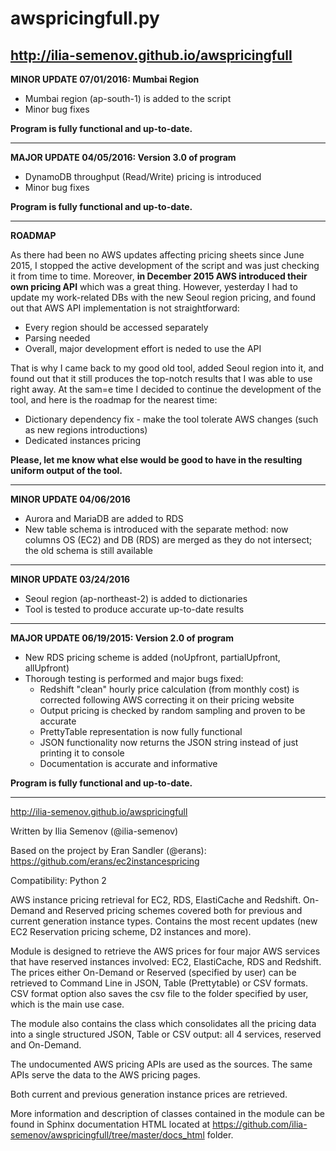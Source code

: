 # awspricingfull.py

http://ilia-semenov.github.io/awspricingfull
------------------------------------------

**MINOR UPDATE 07/01/2016: Mumbai Region**

* Mumbai region (ap-south-1) is added to the script
* Minor bug fixes

**Program is fully functional and up-to-date.**

-------------------------------------------
**MAJOR UPDATE 04/05/2016: Version 3.0 of program**

* DynamoDB throughput (Read/Write) pricing is introduced
* Minor bug fixes

**Program is fully functional and up-to-date.**

-------------------------------------------

**ROADMAP**

As there had been no AWS updates affecting pricing sheets since June 2015, I stopped the active development of the script and was just checking it from time to time. Moreover, **in December 2015 AWS introduced their own pricing API** which was a great thing.
However, yesterday I had to update my work-related DBs with the new Seoul region pricing, and found out that AWS API implementation is not straightforward:

* Every region should be accessed separately
* Parsing needed
* Overall, major development effort is neded to use the API

That is why I came back to my good old tool, added Seoul region into it, and found out that it still produces the top-notch results that I was able to use right away. At the sam=e time I decided to continue the development of the tool, and here is the roadmap for the nearest time:

* Dictionary dependency fix - make the tool tolerate AWS changes (such as new regions introductions)
* Dedicated instances pricing

**Please, let me know what else would be good to have in the resulting uniform output of the tool.**

------------------------------------

**MINOR UPDATE 04/06/2016**

* Aurora and MariaDB are added to RDS
* New table schema is introduced with the separate method: now columns OS (EC2) and DB (RDS) are merged as they do not intersect; the old schema is still available

---------------------------------------

**MINOR UPDATE 03/24/2016**

* Seoul region (ap-northeast-2) is added to dictionaries
* Tool is tested to produce accurate up-to-date results

-------------------------------------

**MAJOR UPDATE 06/19/2015: Version 2.0 of program**

* New RDS pricing scheme is added (noUpfront, partialUpfront, allUpfront)
* Thorough testing is performed and major bugs fixed:
  * Redshift "clean" hourly price calculation (from monthly cost) is corrected following AWS correcting it on their pricing website
  * Output pricing is checked by random sampling and proven to be accurate
  * PrettyTable representation is now fully functional
  * JSON functionality now returns the JSON string instead of just printing it to console
  * Documentation is accurate and informative

**Program is fully functional and up-to-date.**

-------------------------------------


http://ilia-semenov.github.io/awspricingfull

Written by Ilia Semenov (@ilia-semenov)

Based on the project by Eran Sandler (@erans): https://github.com/erans/ec2instancespricing

Compatibility: Python 2

AWS instance pricing retrieval for EC2, RDS, ElastiCache and Redshift. On-Demand and Reserved pricing schemes covered both for previous and current generation instance types. Contains the most recent updates (new EC2 Reservation pricing scheme, D2 instances and more).

Module is designed to retrieve the AWS prices for 
four major AWS services that have reserved instances involved: EC2, ElastiCache, 
RDS and Redshift. The prices either On-Demand or Reserved (specified by user) can 
be retrieved to Command Line in JSON, Table (Prettytable) or CSV formats. CSV format 
option also saves the csv file to the folder specified by user, which is the main 
use case.

The module also contains the class which consolidates all the pricing data into a single structured JSON, Table or CSV output: all 4 services, reserved and On-Demand.

The undocumented AWS pricing APIs are used as the sources. The same APIs  serve
the data to the AWS pricing pages.

Both current and previous generation instance prices are retrieved.


More information and description of classes contained in the module can be found in Sphinx documentation HTML located at https://github.com/ilia-semenov/awspricingfull/tree/master/docs_html folder.

